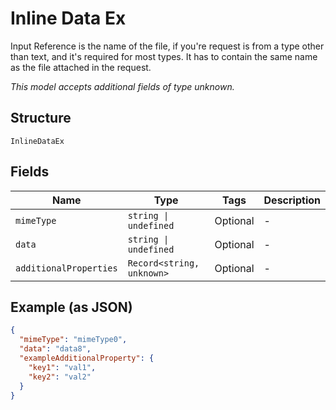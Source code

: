 
# Inline Data Ex

Input Reference is the name of the file, if you're request is from a type other than text, and it's required for most types. It has to contain the same name as the file attached in the request.

*This model accepts additional fields of type unknown.*

## Structure

`InlineDataEx`

## Fields

| Name | Type | Tags | Description |
|  --- | --- | --- | --- |
| `mimeType` | `string \| undefined` | Optional | - |
| `data` | `string \| undefined` | Optional | - |
| `additionalProperties` | `Record<string, unknown>` | Optional | - |

## Example (as JSON)

```json
{
  "mimeType": "mimeType0",
  "data": "data8",
  "exampleAdditionalProperty": {
    "key1": "val1",
    "key2": "val2"
  }
}
```

